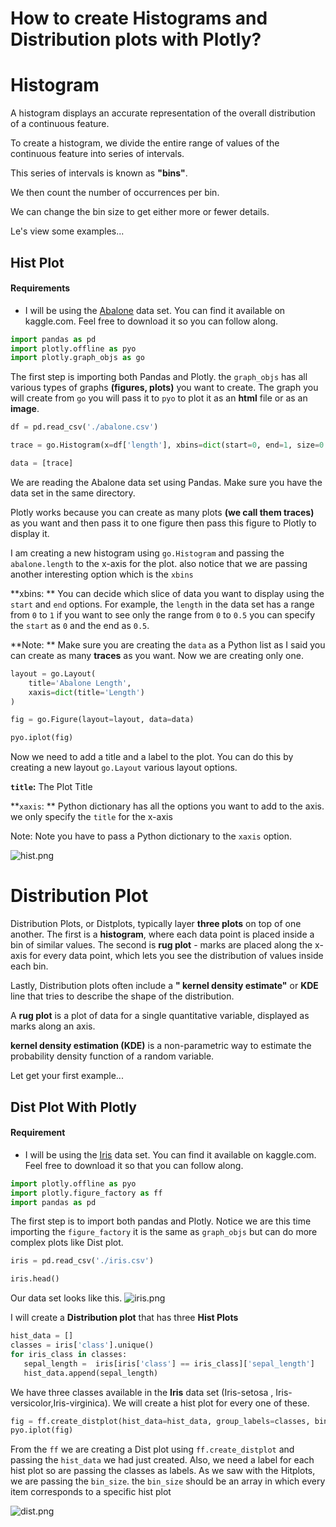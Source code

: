 # How to create Histograms and Distribution plots with Plotly?

# Histogram
A histogram displays an accurate representation of the overall distribution of a continuous feature.

To create a histogram, we divide the entire range of values of the continuous feature into series of intervals.

This series of intervals is known as **"bins"**.

We then count the number of occurrences per bin.

We can change the bin size to get either more or fewer details.
 
Le's view some examples...

## Hist Plot
#### Requirements
- I will be using the  [Abalone](https://www.kaggle.com/rodolfomendes/abalone-dataset)  data set. You can find it available on kaggle.com. Feel free to download it so you can follow along.

```python
import pandas as pd 
import plotly.offline as pyo 
import plotly.graph_objs as go
```

The first step is importing both Pandas and Plotly. the `graph_objs` has all various types of graphs **(figures, plots)** you want to create. The graph you will create from `go` you will pass it to `pyo` to plot it as an **html** file or as an **image**. 

```python
df = pd.read_csv('./abalone.csv')

trace = go.Histogram(x=df['length'], xbins=dict(start=0, end=1, size=0.02))

data = [trace]
```
We are reading the Abalone data set using Pandas. Make sure you have the data set in the same directory. 

Plotly works because you can create as many plots **(we call them traces)** as you want and then pass it to one figure then pass this figure to Plotly to display it.

I am creating a new histogram using `go.Histogram` and passing the `abalone.length` to the x-axis for the plot. also notice that we are passing another interesting option which is the `xbins`

**xbins: **
You can decide which slice of data you want to display using the `start` and `end` options. For example, the `length` in the data set has a range from `0` to `1` if you want to see only the range from `0` to `0.5` you can specify the `start` as `0` and the end as `0.5`.

**Note: ** Make sure you are creating the `data` as a Python list as I said you can create as many **traces** as you want. Now we are creating only one.

```python
layout = go.Layout(
    title='Abalone Length',
    xaxis=dict(title='Length')
)

fig = go.Figure(layout=layout, data=data)

pyo.iplot(fig)
```   
Now we need to add a title and a label to the plot. You can do this by creating a new layout `go.Layout` various layout options.
 
**`title`:** The Plot Title

**`xaxis`: ** Python dictionary has all the options you want to add to the axis. we only specify the `title` for the x-axis

Note: Note you have to pass a Python dictionary to the `xaxis` option.


![hist.png](https://cdn.hashnode.com/res/hashnode/image/upload/v1631803507975/kfhaAqgxi.png)



# Distribution Plot 

Distribution Plots, or Distplots, typically layer **three plots** on top of one another. The first is a **histogram**, where each data point is placed inside a bin of similar values. The second is **rug plot** - marks are placed along the x-axis for every data point, which lets you see the distribution of values inside each bin. 

Lastly, Distribution plots often include a **" kernel density estimate"** or **KDE** line that tries to describe the shape of the distribution.

A **rug plot** is a plot of data for a single quantitative variable, displayed as marks along an axis.

**kernel density estimation (KDE)** is a non-parametric way to estimate the probability density function of a random variable.

Let get your first example...

## Dist Plot With Plotly

#### Requirement
- I will be using the  [Iris](https://www.kaggle.com/uciml/iris)  data set. You can find it available on kaggle.com. Feel free to download it so that you can follow along.


```python
import plotly.offline as pyo
import plotly.figure_factory as ff
import pandas as pd
```
The first step is to import both pandas and Plotly. Notice we are this time importing the `figure_factory` it is the same as `graph_objs` but can do more complex plots like Dist plot.


```python
iris = pd.read_csv('./iris.csv')

iris.head()
```
Our data set looks like this.
![iris.png](https://cdn.hashnode.com/res/hashnode/image/upload/v1631804184154/NlI8LC4xJ.png)

I will create a **Distribution plot** that has three **Hist Plots**

```python
hist_data = []
classes = iris['class'].unique()
for iris_class in classes:
   sepal_length =  iris[iris['class'] == iris_class]['sepal_length']
   hist_data.append(sepal_length)
```
We have three classes available in the **Iris** data set (Iris-setosa
, Iris-versicolor,Iris-virginica). We will create a hist plot for every one of these. 

```python
fig = ff.create_distplot(hist_data=hist_data, group_labels=classes, bin_size=[0.5,0.5,0.5,0.5])
pyo.iplot(fig)
```

From the `ff` we are creating a Dist plot using `ff.create_distplot` and passing the `hist_data` we had just created. Also, we need a label for each hist plot so are passing the classes as labels. As we saw with the Hitplots, we are passing the `bin_size`. the `bin_size` should be an array in which every item corresponds to a specific hist plot 


![dist.png](https://cdn.hashnode.com/res/hashnode/image/upload/v1631804668172/upQeKHpIe.png)
